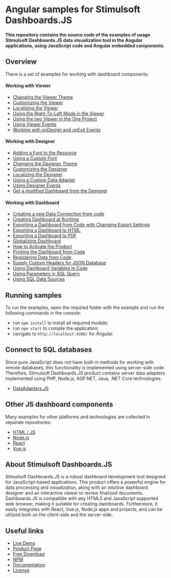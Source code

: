 # Angular samples for Stimulsoft Dashboards.JS

#### This repository contains the source code of the examples of usage Stimulsoft Dashboards.JS data visualization tool in the Angular applications, using JavaScript code and Angular embedded components.

## Overview
There is a set of examples for working with dashboard components:

#### Working with Viewer
* [Changing the Viewer Theme](https://github.com/stimulsoft/Samples-Dashboards.JS-for-Angular/blob/main/src/Changing%20the%20Viewer%20Theme.ts)
* [Customizing the Viewer](https://github.com/stimulsoft/Samples-Dashboards.JS-for-Angular/blob/main/src/Customizing%20the%20Viewer.ts)
* [Localizing the Viewer](https://github.com/stimulsoft/Samples-Dashboards.JS-for-Angular/blob/main/src/Localizing%20the%20Viewer.ts)
* [Using the Right-To-Left Mode in the Viewer](https://github.com/stimulsoft/Samples-Dashboards.JS-for-Angular/blob/main/src/Using%20the%20Right-To-Left%20Mode%20in%20the%20Viewer.ts)
* [Using the two Viewer in the One Project](https://github.com/stimulsoft/Samples-Dashboards.JS-for-Angular/blob/main/src/Using%20the%20two%20Viewer%20in%20the%20One%20Project.ts)
* [Using Viewer Events](https://github.com/stimulsoft/Samples-Dashboards.JS-for-Angular/blob/main/src/Using%20Viewer%20Events.ts)
* [Working with onDesign and onExit Events](https://github.com/stimulsoft/Samples-Dashboards.JS-for-Angular/blob/main/src/Working%20with%20onDesign%20and%20onExit%20Events.ts)

#### Working with Designer
* [Adding a Font to the Resource](https://github.com/stimulsoft/Samples-Dashboards.JS-for-Angular/blob/main/src/Adding%20a%20Font%20to%20the%20Resource.ts)
* [Using a Custom Font](https://github.com/stimulsoft/Samples-Dashboards.JS-for-Angular/blob/main/src/Using%20a%20Custom%20Font.ts)
* [Changing the Designer Theme](https://github.com/stimulsoft/Samples-Dashboards.JS-for-Angular/blob/main/src/Changing%20the%20Designer%20Theme.ts)  
* [Customizing the Designer](https://github.com/stimulsoft/Samples-Dashboards.JS-for-Angular/blob/main/src/Customizing%20the%20Designer.ts)
* [Localizing the Designer](https://github.com/stimulsoft/Samples-Dashboards.JS-for-Angular/blob/main/src/Localizing%20the%20Designer.ts)
* [Using a Custom Data Adapter](https://github.com/stimulsoft/Samples-Dashboards.JS-for-Angular/blob/main/src/Using%20a%20Custom%20Data%20Adapter.ts)
* [Using Designer Events](https://github.com/stimulsoft/Samples-Dashboards.JS-for-Angular/blob/main/src/Using%20Designer%20Events.ts)
* [Get a modified Dashboard from the Designer](https://github.com/stimulsoft/Samples-Dashboards.JS-for-Angular/blob/main/src/Get%20a%20modified%20Dashboard%20from%20the%20Designer.ts)

#### Working with Dashboard
* [Creating a new Data Connection from code](https://github.com/stimulsoft/Samples-Dashboards.JS-for-Angular/blob/main/src/Creating%20a%20new%20Data%20Connection%20from%20code.ts)
* [Creating Dashboard at Runtime](https://github.com/stimulsoft/Samples-Dashboards.JS-for-Angular/blob/main/src/Creating%20Dashboard%20at%20Runtime.ts)
* [Exporting a Dashboard from Code with Changing Export Settings](https://github.com/stimulsoft/Samples-Dashboards.JS-for-Angular/blob/main/src/Exporting%20a%20Dashboard%20from%20Code%20with%20Changing%20Export%20Settings.ts)
* [Exporting a Dashboard to HTML](https://github.com/stimulsoft/Samples-Dashboards.JS-for-Angular/blob/main/src/Exporting%20a%20Dashboard%20to%20HTML.ts)
* [Exporting a Dashboard to PDF](https://github.com/stimulsoft/Samples-Dashboards.JS-for-Angular/blob/main/src/Exporting%20a%20Dashboard%20to%20PDF.ts)
* [Globalizing Dashboard](https://github.com/stimulsoft/Samples-Dashboards.JS-for-Angular/blob/main/src/Globalizing%20Dashboard.ts)
* [How to Activate the Product](https://github.com/stimulsoft/Samples-Dashboards.JS-for-Angular/blob/main/src/How%20to%20Activate%20the%20Product.ts)
* [Printing the Dashboard from Code](https://github.com/stimulsoft/Samples-Dashboards.JS-for-Angular/blob/main/src/Printing%20the%20Dashboard%20from%20Code.ts)
* [Registering Data from Code](https://github.com/stimulsoft/Samples-Dashboards.JS-for-Angular/blob/main/src/Registering%20Data%20from%20Code.ts)
* [Supply Custom Headers for JSON Database](https://github.com/stimulsoft/Samples-Dashboards.JS-for-Angular/blob/main/src/Supply%20Custom%20Headers%20for%20JSON%20Database.ts)
* [Using Dashboard Variables in Code](https://github.com/stimulsoft/Samples-Dashboards.JS-for-Angular/blob/main/src/Using%20Dashboard%20Variables%20in%20Code.ts)
* [Using Parameters in SQL Query](https://github.com/stimulsoft/Samples-Dashboards.JS-for-Angular/blob/main/src/Using%20Parameters%20in%20SQL%20Query.ts)
* [Using SQL Data Sources](https://github.com/stimulsoft/Samples-Dashboards.JS-for-Angular/blob/main/src/Using%20SQL%20Data%20Sources.ts)

## Running samples
To run the examples, open the required folder with the example and run the following commands in the console:
* run `npm install` to install all required module;
* run `npm start` to compile the application;
* navigate to `http://localhost:4200/` for Angular.

## Connect to SQL databases
Since pure JavaScript does not have built-in methods for working with remote databases, this functionality is implemented using server-side code. Therefore, Stimulsoft Dashboards.JS product contains server data adapters implemented using PHP, Node.js, ASP.NET, Java, .NET Core technologies.
* [DataAdapters.JS](https://github.com/stimulsoft/DataAdapters.JS)

## Other JS dashboard components
Many examples for other platforms and technologies are collected in separate repositories:
* [HTML / JS](https://github.com/stimulsoft/Samples-Dashboards.JS-for-HTML)
* [Node.js](https://github.com/stimulsoft/Samples-Dashboards.JS-for-Node.js)
* [React](https://github.com/stimulsoft/Samples-Dashboards.JS-for-React)
* [Vue.js](https://github.com/stimulsoft/Samples-Dashboards.JS-for-Vue.js)

## About Stimulsoft Dashboards.JS
Stimulsoft Dashboards.JS is a robust dashboard development tool designed for JavaScript-based applications. This product offers a powerful engine for data processing and visualization, along with an intuitive dashboard designer and an interactive viewer to review finalized documents. Dashboards.JS is compatible with any HTML5 and JavaScript supported web browser, making it suitable for creating dashboards. Furthermore, it easily integrates with React, Vue.js, Node.js apps and projects, and can be utilized both on the client-side and the server-side.

## Useful links
* [Live Demo](http://demo.stimulsoft.com/#Js)
* [Product Page](https://www.stimulsoft.com/en/products/dashboards-js)
* [Free Download](https://www.stimulsoft.com/en/downloads)
* [NPM](https://www.npmjs.com/package/stimulsoft-dashboards-js)
* [Documentation](https://www.stimulsoft.com/en/documentation/online/programming-manual/index.html?reports_js.htm)
* [License](LICENSE.md)
